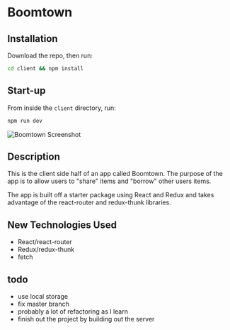 # Boomtown

## Installation

Download the repo, then run:

```bash
cd client && npm install
```

## Start-up

From inside the `client` directory, run:

```bash
npm run dev
```

![Boomtown Screenshot](https://i.imgur.com/jHseZuW.png)

## Description

This is the client side half of an app called Boomtown. The purpose of the app is to allow users to "share" items and "borrow" other users items.

The app is built off a starter package using React and Redux and takes advantage of the react-router and redux-thunk libraries.

## New Technologies Used

* React/react-router
* Redux/redux-thunk
* fetch

## todo

* use local storage
* fix master branch
* probably a lot of refactoring as I learn
* finish out the project by building out the server
